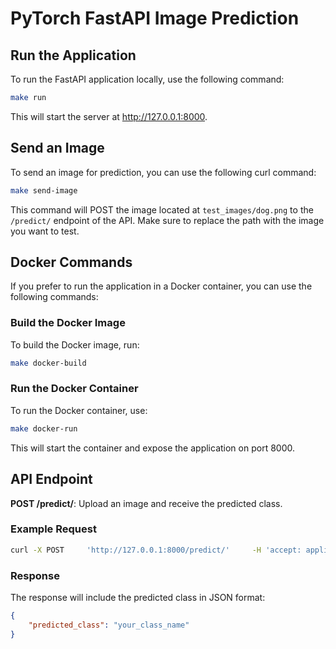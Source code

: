 
# PyTorch FastAPI Image Prediction

## Run the Application
To run the FastAPI application locally, use the following command:

```bash
make run
```

This will start the server at http://127.0.0.1:8000.

## Send an Image
To send an image for prediction, you can use the following curl command:

```bash
make send-image
```

This command will POST the image located at `test_images/dog.png` to the `/predict/` endpoint of the API. Make sure to replace the path with the image you want to test.

## Docker Commands
If you prefer to run the application in a Docker container, you can use the following commands:

### Build the Docker Image
To build the Docker image, run:

```bash
make docker-build
```

### Run the Docker Container
To run the Docker container, use:

```bash
make docker-run
```

This will start the container and expose the application on port 8000.

## API Endpoint
**POST /predict/**: Upload an image and receive the predicted class.

### Example Request
```bash
curl -X POST     'http://127.0.0.1:8000/predict/'     -H 'accept: application/json'     -H 'Content-Type: multipart/form-data'     -F 'file=@test_images/dog.png'
```

### Response
The response will include the predicted class in JSON format:

```json
{
    "predicted_class": "your_class_name"
}
```

